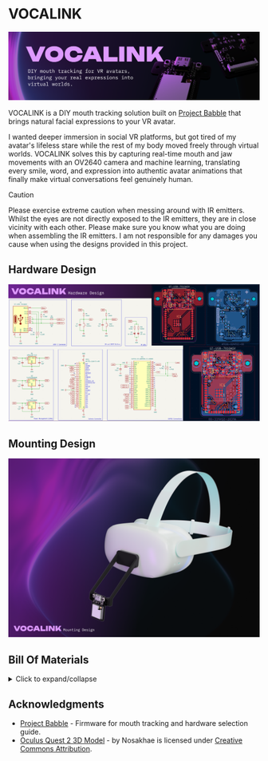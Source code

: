 # VOCALINK
![vocalink-banner.png](assets/vocalink-banner.png)

VOCALINK is a DIY mouth tracking solution built on [Project Babble](https://github.com/Project-Babble/ProjectBabble) that brings natural facial expressions to your VR avatar. 

I wanted deeper immersion in social VR platforms, but got tired of my avatar's lifeless stare while the rest of my body moved freely through virtual worlds. VOCALINK solves this by capturing real-time mouth and jaw movements with an OV2640 camera and machine learning, translating every smile, word, and expression into authentic avatar animations that finally make virtual conversations feel genuinely human.

> [!CAUTION]
> Please exercise extreme caution when messing around with IR emitters. Whilst the eyes are not directly exposed to the IR emitters, they are in close vicinity with each other. Please make sure you know what you are doing when assembling the IR emitters. I am not responsible for any damages you cause when using the designs provided in this project. 

## Hardware Design
![vocalink-hardware-design.png](assets/vocalink-hardware-design.png)

## Mounting Design
![vocalink-mounting-design.png](assets/vocalink-mounting-design.png)

## Bill Of Materials
<details>
<summary>Click to expand/collapse</summary>

| Part #                      | LCSC #   | Order Quantity | Unit Price (USD) | Ext. Price (USD) | Link                                                                                                                             |
|-----------------------------|----------|----------------|------------------|------------------|----------------------------------------------------------------------------------------------------------------------------------|
| UMK107AB7105KA-T            | C105174  | 50             | 0.0181           | 0.91             | https://lcsc.com/product-detail/multilayer-ceramic-capacitors-mlcc-smd-smt_taiyo-yuden-umk107ab7105ka-t_C105174.html             |
| CL31B106KBHNNNE             | C89632   | 10             | 0.0629           | 0.63             | https://lcsc.com/product-detail/multilayer-ceramic-capacitors-mlcc-smd-smt_samsung-electro-mechanics-cl31b106kbhnnne_C89632.html |
| XL-3216HIRC-850             | C965891  | 20             | 0.0283           | 0.57             | https://lcsc.com/product-detail/infrared-led-emitters_xinglight-xl-3216hirc-850_C965891.html                                     |
| AFC01-S24FCC-00             | C262276  | 5              | 0.1124           | 0.56             | https://lcsc.com/product-detail/ffc-fpc-flat-flexible-connector-assemblies_jushuo-afc01-s24fcc-00_C262276.html                   |
| ESP32-S3-WROOM-1U-N8R8      | C2980300 | 1              | 5.5182           | 5.52             | https://lcsc.com/product-detail/wifi-modules_espressif-esp32-s3-wroom-1u-n8r8_C2980300.html                                      |
| GT-USB-7010ASV              | C2988369 | 5              | 0.0805           | 0.40             | https://lcsc.com/product-detail/usb-connectors_g-switch-gt-usb-7010asv_C2988369.html                                             |
| 0603WAF1501T5E              | C22843   | 100            | 0.0011           | 0.11             | https://lcsc.com/product-detail/chip-resistor-surface-mount_uni-royal-0603waf1501t5e_C22843.html                                 |
| RC0603FR-0722RL             | C107701  | 100            | 0.0012           | 0.12             | https://lcsc.com/product-detail/chip-resistor-surface-mount_yageo-rc0603fr-0722rl_C107701.html                                   |
| FRC0603F5101TS              | C2907044 | 100            | 0.0010           | 0.10             | https://lcsc.com/product-detail/chip-resistor-surface-mount_fojan-frc0603f5101ts_C2907044.html                                   |
| RC0603FR-0710KL             | C98220   | 100            | 0.0011           | 0.11             | https://lcsc.com/product-detail/chip-resistor-surface-mount_yageo-rc0603fr-0710kl_C98220.html                                    |
| RC0603FR-074K7L             | C99782   | 100            | 0.0011           | 0.11             | https://lcsc.com/product-detail/chip-resistor-surface-mount_yageo-rc0603fr-074k7l_C99782.html                                    |
| RC0603FR-07620RL            | C137695  | 100            | 0.0012           | 0.12             | https://lcsc.com/product-detail/chip-resistor-surface-mount_yageo-rc0603fr-07620rl_C137695.html                                  |
| TS-1088-AR02016             | C720477  | 10             | 0.0412           | 0.41             | https://lcsc.com/product-detail/tactile-switches_xunpu-ts-1088-ar02016_C720477.html                                              |
| AP2112K-3.3TRG1             | C51118   | 5              | 0.1091           | 0.55             | https://lcsc.com/product-detail/voltage-regulators-linear-low-drop-out-ldo-regulators_diodes-ap2112k-3-3trg1_C51118.html         |
| TLV70228DBVR                | C183080  | 5              | 0.1024           | 0.51             | https://lcsc.com/product-detail/voltage-regulators-linear-low-drop-out-ldo-regulators_ti-tlv70228dbvr_C183080.html               |
| TLV70212DBVR                | C81462   | 5              | 0.1154           | 0.58             | https://lcsc.com/product-detail/voltage-regulators-linear-low-drop-out-ldo-regulators_ti-tlv70212dbvr_C81462.html                |
| OV2640 Night Vision         | N/A      | 1              | 1                | 0                | https://www.aliexpress.com/item/1005003040149873.html                                                                            |
|                             |          |                |                  |                  |                                                                                                                                  |
| LCSC Components             |          | US$15.92       |                  |                  |                                                                                                                                  |
| LCSC Shipping               |          | US$9.34        |                  |                  |                                                                                                                                  |
| Economic PCBA - Front Layer | A$50.54  | ~US$33         |                  |                  |                                                                                                                                  |
| JLCPCB Shipping             | A$16.86  | ~US$11         |                  |                  |                                                                                                                                  |
|                             |          |                |                  |                  |                                                                                                                                  |
| Total                       | US$70.26 |                |                  |                  |                                                                                                                                  |

</details>

## Acknowledgments
- [Project Babble](https://github.com/Project-Babble/ProjectBabble) - Firmware for mouth tracking and hardware selection guide.
- [Oculus Quest 2 3D Model](https://skfb.ly/otI9p) - by Nosakhae is licensed under [Creative Commons Attribution](http://creativecommons.org/licenses/by/4.0/).

